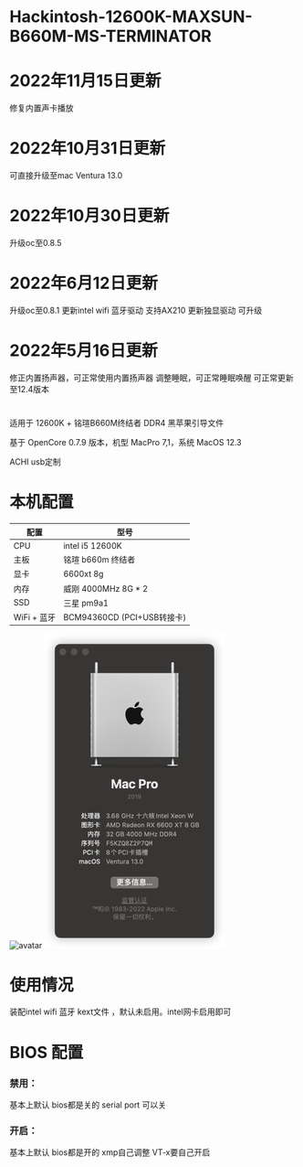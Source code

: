 # Hackintosh-12600K-MAXSUN-B660M-MS-TERMINATOR

# 2022年11月15日更新
修复内置声卡播放
# 2022年10月31日更新
可直接升级至mac Ventura 13.0
# 2022年10月30日更新
升级oc至0.8.5

# 2022年6月12日更新
升级oc至0.8.1 
更新intel wifi 蓝牙驱动 支持AX210
更新独显驱动
可升级

# 2022年5月16日更新

修正内置扬声器，可正常使用内置扬声器
调整睡眠，可正常睡眠唤醒
可正常更新至12.4版本

#
适用于 12600K + 铭瑄B660M终结者 DDR4 黑苹果引导文件

基于 OpenCore 0.7.9 版本，机型 MacPro 7,1，系统 MacOS 12.3

ACHI usb定制


# 本机配置

| 配置        | 型号                      |
|-----------|-------------------------|
| CPU       | intel i5 12600K         |
| 主板        | 铭瑄 b660m 终结者            |
| 显卡        | 6600xt 8g               |
| 内存        | 威刚 4000MHz 8G * 2       |
| SSD       | 三星 pm9a1                |
| WiFi + 蓝牙 | BCM94360CD (PCI+USB转接卡) |

![avatar](png.jpg)
![avatar](img.png)
# 使用情况
装配intel wifi 蓝牙 kext文件 ，默认未启用。intel网卡启用即可

# BIOS 配置


### 禁用：

基本上默认 bios都是关的
serial port 可以关
### 开启：
基本上默认 bios都是开的
xmp自己调整
VT-x要自己开启
